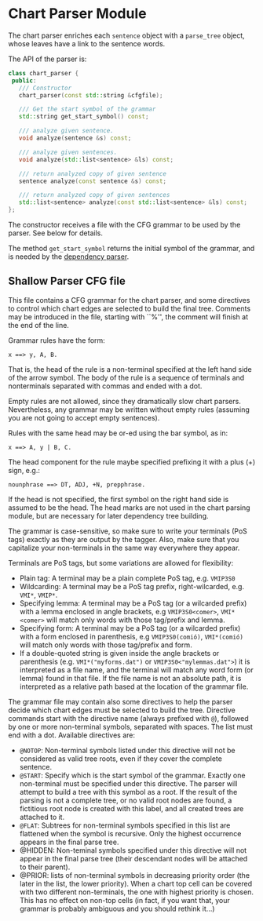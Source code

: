 # Chart Parser Module

The chart parser enriches each `sentence` object with a `parse_tree` object, whose leaves have a link to the sentence words.

The API of the parser is:

```C++
class chart_parser {
 public:
   /// Constructor
   chart_parser(const std::string &cfgfile);

   /// Get the start symbol of the grammar
   std::string get_start_symbol() const;

   /// analyze given sentence.
   void analyze(sentence &s) const;

   /// analyze given sentences.
   void analyze(std::list<sentence> &ls) const;

   /// return analyzed copy of given sentence
   sentence analyze(const sentence &s) const;

   /// return analyzed copy of given sentences
   std::list<sentence> analyze(const std::list<sentence> &ls) const;
};
```

The constructor receives a file with the CFG grammar to be used by the parser. See below for details.

The method `get_start_symbol` returns the initial symbol of the grammar, and is needed by the [dependency parser](dep_txala.md).

## Shallow Parser CFG file

This file contains a CFG grammar for the chart parser, and some directives to control which chart edges are selected to build the final tree. Comments may be introduced in the file, starting with ``%'', the comment will finish at the end of the line.

Grammar rules have the form: 
```
x ==> y, A, B.
```

That is, the head of the rule is a non-terminal specified at the left hand side of the arrow symbol. The body of the rule is a sequence of terminals and nonterminals separated with commas and ended with a dot.

Empty rules are not allowed, since they dramatically slow chart parsers. Nevertheless, any grammar may be written without empty rules (assuming you are not going to accept empty sentences).

Rules with the same head may be or-ed using the bar symbol, as in:    
```
x ==> A, y | B, C.
```

The head component for the rule maybe specified prefixing it with a plus (+) sign, e.g.:   
```
nounphrase ==> DT, ADJ, +N, prepphrase.
```
If the head is not specified, the first symbol on the right hand side is assumed to be the head. The head marks are not used in the chart parsing module, but are necessary for later dependency tree building.

The grammar is case-sensitive, so make sure to write your terminals (PoS tags) exactly as they are output by the tagger. Also, make sure that you capitalize your non-terminals in the same way everywhere they appear.

Terminals are PoS tags, but some variations are allowed for flexibility:
*   Plain tag: A terminal may be a plain complete PoS tag, e.g. `VMIP3S0`
*   Wildcarding: A terminal may be a PoS tag prefix, right-wilcarded, e.g. `VMI*`, `VMIP*`.
*   Specifying lemma: A terminal may be a PoS tag (or a wilcarded prefix) with a lemma enclosed in angle brackets, e.g `VMIP3S0<comer>`, `VMI*<comer>` will match only words with those tag/prefix and lemma.
*   Specifying form: A terminal may be a PoS tag (or a wilcarded prefix) with a form enclosed in parenthesis, e.g `VMIP3S0(comió)`, `VMI*(comió)` will match only words with those tag/prefix and form.
*   If a double-quoted string is given inside the angle brackets or parenthesis (e.g. `VMI*("myforms.dat")` or `VMIP3S0<"mylemmas.dat">`) it is interpreted as a file name, and the terminal will match any word form (or lemma) found in that file. If the file name is not an absolute path, it is interpreted as a relative path based at the location of the grammar file.

The grammar file may contain also some directives to help the parser decide which chart edges must be selected to build the tree. Directive commands start with the directive name (always prefixed with `@`), followed by one or more non-terminal symbols, separated with spaces. The list must end with a dot.
 Available directives are: 
*   `@NOTOP`: Non-terminal symbols listed under this directive will not be considered as valid tree roots, even if they cover the complete sentence.
*   `@START`: Specify which is the start symbol of the grammar. Exactly one non-terminal must be specified under this directive. The parser will attempt to build a tree with this symbol as a root. If the result of the parsing is not a complete tree, or no valid root nodes are found, a fictitious root node is created with this label, and all created trees are attached to it.
*   `@FLAT`: Subtrees for non-terminal symbols specified in this list are flattened when the symbol is recursive. Only the highest occurrence appears in the final parse tree.
*   @HIDDEN: Non-teminal symbols specified under this directive will not appear in the final parse tree (their descendant nodes will be attached to their parent).
*   @PRIOR: lists of non-terminal symbols in decreasing priority order (the later in the list, the lower priority). When a chart top cell can be covered with two different non-terminals, the one with highest priority is chosen. This has no effect on non-top cells (in fact, if you want that, your grammar is probably ambiguous and you should rethink it...)
